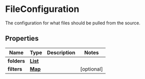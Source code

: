 

# FileConfiguration

The configuration for what files should be pulled from the source.

## Properties

| Name | Type | Description | Notes |
|------------ | ------------- | ------------- | -------------|
|**folders** | [**List**](List.md) |  |  |
|**filters** | [**Map**](Map.md) |  |  [optional] |



